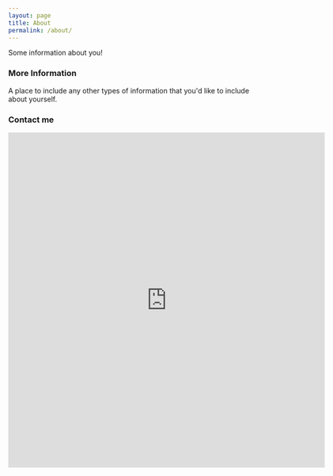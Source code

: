 ```yaml
---
layout: page
title: About
permalink: /about/
---
```


Some information about you!

### More Information

A place to include any other types of information that you'd like to include about yourself.

### Contact me

<iframe src="https://docs.google.com/forms/d/e/1FAIpQLScKi6Gxkbkl-MQFus1mA4335ucBEZBoE_OzrapRQ6ByfrCLzw/viewform?embedded=true" width="640" height="677" frameborder="0" marginheight="0" marginwidth="0">Loading…</iframe>
